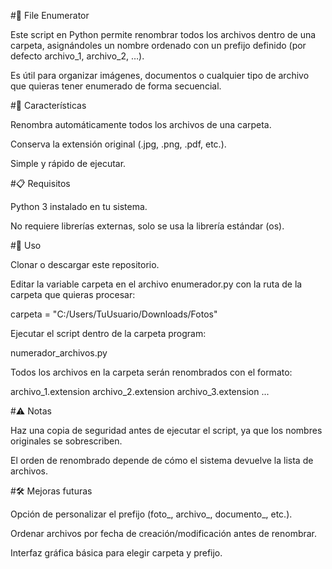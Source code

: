 #📂 File Enumerator

Este script en Python permite renombrar todos los archivos dentro de una carpeta, asignándoles un nombre ordenado con un prefijo definido (por defecto archivo_1, archivo_2, …).

Es útil para organizar imágenes, documentos o cualquier tipo de archivo que quieras tener enumerado de forma secuencial.

#🚀 Características

Renombra automáticamente todos los archivos de una carpeta.

Conserva la extensión original (.jpg, .png, .pdf, etc.).

Simple y rápido de ejecutar.

#📋 Requisitos

Python 3 instalado en tu sistema.

No requiere librerías externas, solo se usa la librería estándar (os).

#🔧 Uso

Clonar o descargar este repositorio.

Editar la variable carpeta en el archivo enumerador.py con la ruta de la carpeta que quieras procesar:

carpeta = "C:/Users/TuUsuario/Downloads/Fotos"


Ejecutar el script dentro de la carpeta program:

numerador_archivos.py


Todos los archivos en la carpeta serán renombrados con el formato:

archivo_1.extension
archivo_2.extension
archivo_3.extension
...

#⚠️ Notas

Haz una copia de seguridad antes de ejecutar el script, ya que los nombres originales se sobrescriben.

El orden de renombrado depende de cómo el sistema devuelve la lista de archivos.

#🛠️ Mejoras futuras

Opción de personalizar el prefijo (foto_, archivo_, documento_, etc.).

Ordenar archivos por fecha de creación/modificación antes de renombrar.

Interfaz gráfica básica para elegir carpeta y prefijo.